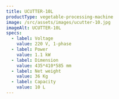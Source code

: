 ```yaml
---
title: UCUTTER-10L
productType: vegetable-processing-machine
image: /src/assets/images/ucutter-10.jpg
imageAlt: UCUTTER-10L
specs:
  - label: Voltage
    value: 220 V, 1-phase
  - label: Power
    value: 1.1 kW
  - label: Dimension
    value: 435*410*585 mm
  - label: Net weight
    value: 36 Kg
  - label: Capacity
    value: 10 L
---
```

